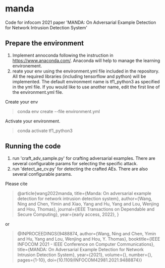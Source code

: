 # manda
Code for infocom 2021 paper 'MANDA: On Adversarial Example Detection for Network Intrusion Detection System'

## Prepare the environment 
1. Implement annoconda following the instruction in https://www.anaconda.com/. Anaconda will help to manage the learning environement.
2. reate your env using the environment.yml file included in the repository. All the required libraries (including tensorflow and python) will be implemented. The default environment name is tf1_python3 as specified in the yml file. If you would like to use another name, edit the first line of the environment.yml file.

Create your env
> conda env create --file environment.yml

Activate your environment.
> conda activate tf1_python3
 

## Running the code
1. run 'craft_adv_sample.py' for crafting adversarial examples. There are several configurable params for selecting the specific attack.
2. run 'detect_ae_cv.py' for detecting the crafted AEs. There are also several configurable params.

Please cite

> @article{wang2022manda,
  title={Manda: On adversarial example detection for network intrusion detection system},
  author={Wang, Ning and Chen, Yimin and Xiao, Yang and Hu, Yang and Lou, Wenjing and Hou, Thomas},
  journal={IEEE Transactions on Dependable and Secure Computing},
  year={early access, 2022},
}

or

> @INPROCEEDINGS{9488874,
  author={Wang, Ning and Chen, Yimin and Hu, Yang and Lou, Wenjing and Hou, Y. Thomas},
  booktitle={IEEE INFOCOM 2021 - IEEE Conference on Computer Communications}, 
  title={MANDA: On Adversarial Example Detection for Network Intrusion Detection System}, 
  year={2021},
  volume={},
  number={},
  pages={1-10},
  doi={10.1109/INFOCOM42981.2021.9488874}}
